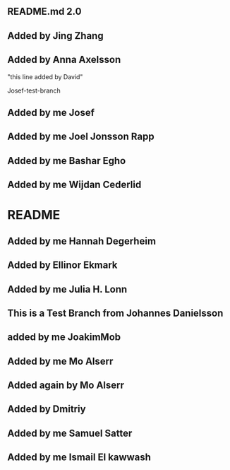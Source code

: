 
## README.md 2.0

## Added by Jing Zhang
## Added by Anna Axelsson
"this line added by David"

Josef-test-branch

## Added by me Josef
## Added by me Joel Jonsson Rapp
## Added by me Bashar Egho
## Added by me Wijdan Cederlid
# README
## Added by me Hannah Degerheim
## Added by Ellinor Ekmark
## Added by me Julia H. Lonn
## This is a Test Branch from Johannes Danielsson
## added by me JoakimMob
## Added by me Mo Alserr
## Added again by Mo Alserr
## Added by Dmitriy
## Added by me Samuel Satter
## Added by me Ismail El kawwash

